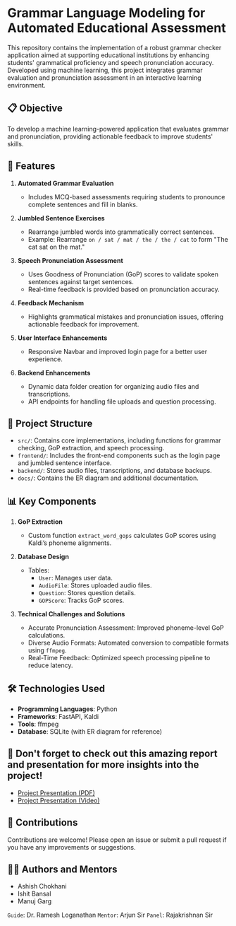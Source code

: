 # Grammar Language Modeling for Automated Educational Assessment

This repository contains the implementation of a robust grammar checker application aimed at supporting educational institutions by enhancing students' grammatical proficiency and speech pronunciation accuracy. Developed using machine learning, this project integrates grammar evaluation and pronunciation assessment in an interactive learning environment.

## 📋 Objective

To develop a machine learning-powered application that evaluates grammar and pronunciation, providing actionable feedback to improve students' skills.

## 🚀 Features

1. **Automated Grammar Evaluation**  
   - Includes MCQ-based assessments requiring students to pronounce complete sentences and fill in blanks.

2. **Jumbled Sentence Exercises**  
   - Rearrange jumbled words into grammatically correct sentences.
   - Example: Rearrange `on / sat / mat / the / the / cat` to form "The cat sat on the mat."

3. **Speech Pronunciation Assessment**  
   - Uses Goodness of Pronunciation (GoP) scores to validate spoken sentences against target sentences.
   - Real-time feedback is provided based on pronunciation accuracy.

4. **Feedback Mechanism**  
   - Highlights grammatical mistakes and pronunciation issues, offering actionable feedback for improvement.

5. **User Interface Enhancements**  
   - Responsive Navbar and improved login page for a better user experience.

6. **Backend Enhancements**  
   - Dynamic data folder creation for organizing audio files and transcriptions.
   - API endpoints for handling file uploads and question processing.

## 📂 Project Structure

- `src/`: Contains core implementations, including functions for grammar checking, GoP extraction, and speech processing.
- `frontend/`: Includes the front-end components such as the login page and jumbled sentence interface.
- `backend/`: Stores audio files, transcriptions, and database backups.
- `docs/`: Contains the ER diagram and additional documentation.

## 📊 Key Components

1. **GoP Extraction**  
   - Custom function `extract_word_gops` calculates GoP scores using Kaldi’s phoneme alignments.

2. **Database Design**  
   - Tables:
     - `User`: Manages user data.
     - `AudioFile`: Stores uploaded audio files.
     - `Question`: Stores question details.
     - `GOPScore`: Tracks GoP scores.

3. **Technical Challenges and Solutions**  
   - Accurate Pronunciation Assessment: Improved phoneme-level GoP calculations.
   - Diverse Audio Formats: Automated conversion to compatible formats using `ffmpeg`.
   - Real-Time Feedback: Optimized speech processing pipeline to reduce latency.

## 🛠️ Technologies Used

- **Programming Languages**: Python  
- **Frameworks**: FastAPI, Kaldi  
- **Tools**: ffmpeg
- **Database**: SQLite (with ER diagram for reference)

## 🚨 Don't forget to check out this amazing report and presentation for more insights into the project!
- [Project Presentation (PDF)](https://github.com/Ashish-Chokhani/GrammarML-EduAssessment/blob/main/docs/BTP_report2.pdf)
- [Project Presentation (Video)](https://github.com/Ashish-Chokhani/GrammarML-EduAssessment/blob/main/docs/btp2_final_presentation.mp4)

## 🤝 Contributions
Contributions are welcome! Please open an issue or submit a pull request if you have any improvements or suggestions.

## 👨‍💻 Authors and Mentors
- Ashish Chokhani
- Ishit Bansal
- Manuj Garg

  
`Guide`: Dr. Ramesh Loganathan
`Mentor`: Arjun Sir
`Panel`: Rajakrishnan Sir
